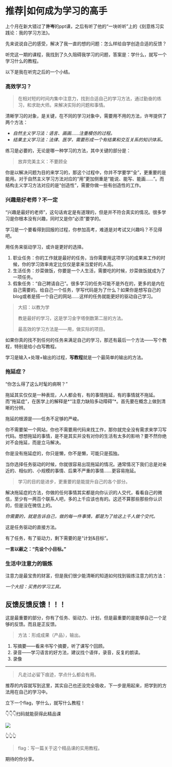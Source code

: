 # 推荐|如何成为学习的高手

上个月在新大错过了**许岑**的ppt课，之后有听了他的“一块听听”上的《刻意练习实践论：我的学习方法》。

先来说说自己的感受，解决了我一直的想的问题：怎么样给自学创造合适的反馈？

听完这一期的课程，我找到了久久阻碍我学习的问题，答案是：学什么，就写一个学习什么的教程。

以下是我在听完之后的一个小结。

### 高效学习？

> 在相对短的时间内集中注意力，找到合适自己的学习方法，通过勤奋的练习，和求助大师。来解决实际的问题和事情。

清晰学习的对象，是关键，在不同的学习对象中，需要用不用的方法，许岑提供了两个方法：

- *自然主义学习法：语言、画画……注重模仿的过程。*
- *结果主义学习法：法律、医学，需要形成一个有结果和交互关系的知识体系。*

练习是必要的，无论是哪一种学习的方法，其中关键的部分是：

> 放弃完美主义：不要顾全

你是以解决问题为目的来学习的，那这个过程中，你并不学要学“全”，更重要的是能用。对于自然主义学习方法对应的“用”更加侧重是“能说、能写、能画……”。而结构主义学习方法对应的是“创造性”，需要你做一些有创造性的工作。

### 兴趣是好老师？不一定

“兴趣是最好的老师”，这句话肯定是有道理的，但是并不符合真实的情况。很多学习是你根本没有兴趣，同时又是你“必须”要学的。

学习是一个要看得到回报的过程，你参加高考，难道是对考试又兴趣吗？不见得吧。

用任务来驱动学习，或许是更好的选择。

1. 职业任务：你的工作就是最好的任务，当你需要用这项学习的成果来工作的时候，你的学习效率肯定比仅仅是拿来当爱好的人高。
2. 生活任务：炒菜做饭，你要是一个人生活，需要吃的时候，炒菜做饭就成为了一项任务。
3. 假象任务：“自己聘请自己”。很多学习的任务可能不是外在的，更多的是内在自己需要的。给自己一个任务，学写代码是为了什么？如果你是想写自己的blog或者是搭一个自己的网站……这样的任务就能更好的驱动自己学习。

> 大招：以教为学
>
> 教是最好的学习，这是学习金字塔倒数第二层的方法。
>
> 最高效的学习方法是——用，做实际的项目。

如果你真的找不到任何的任务来满足自己的学习，那还有最后一个方法——写个教程，特别是给小白写教程。

学习是输入+处理+输出的过程，**写教程**就是一个最简单的输出的方法。

### 拖延症？

“你怎么得了这么时髦的病啊？”

拖延其实仅仅是一种表现，人人都会有，有的事情拖延，有的事情就不拖延。而“拖延症”，在医学上的解释是*“注意力缺陷多动障碍”*。首先要在概念上做到清晰的分辨。

拖延的根源是——任务不足够的严峻。

你不需要架一个网站，你也不需要用代码来找工作，那你就完全没有需求来学习写代码。想想拖延的事情，是不是其实并没有对你的生活有太多的影响？要不然你绝对不会拖延，而是立马解决。

你是没有拖延症的，你只是懒，你不是懒，可能只是孤独。

当你选择任务驱动的时候，你就很容易出现拖延的情况。通常情况下我们总是对亲近的、相似的、小规模的事情、后果不严重的事情……更容易拖延。

> 学习的目的是进步，更重要的是能提升自己的各个部分。

解决拖延症的方法，你做的任何事情其实都是向你认识的人交代，看看自己的微信，至少有一两百个联系人吧，多的上千应该也有的。这还不算那些那些你认识的，但是没在微信上的。

*你需要的，就是告诉自己，做的每一件事情，都是为了给这上千人做个交代。*

这是任务驱动的直接方法。

有了任务，有了驱动力，剩下需要的是“计划&目标”。

**一言以蔽之：“先设个小目标。”**

### 生活中注意力的锻炼

注意力是最宝贵的财富，但是我们很少能清晰的知道如何找到锻炼注意力的方法：

*一个大招：买贵的学习工具。*

## 反馈反馈反馈！！！

这是最重要的部分，你有了任务、驱动力、计划，但是最重要的是能够自己一个足够的反馈。而且是正反馈。

> 方法：形成成果（产品），输出。

1. 写摘要——看来书写个摘要，听了课写个回顾。
2. 录音——学习语言的好方法，建议找个语伴，录音，反复的朗读。
3. 录像

---

> 凡走过必留下痕迹，学点什么都会有用。

推荐的内容就写到这里，其实自己也还没完全吸收，下一步是用起来，把学到的方法用在自己的学习中。

立下一个flag，学什么，就写什么教程！

👇👇👇扫码就能获得此精品课

![](https://ws2.sinaimg.cn/large/006tKfTcgy1fi4kbha1ebj30ly0zi0vk.jpg)

👆👆👆

> flag：写一篇关于这个精品课的实用教程。

期待的你分享。